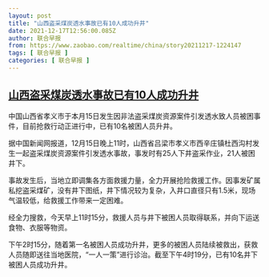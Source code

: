 ```yaml
---
layout: post
title: "山西盗采煤炭透水事故已有10人成功升井"
date: 2021-12-17T12:56:00.085Z
author: 联合早报
from: https://www.zaobao.com/realtime/china/story20211217-1224147
tags: [ 联合早报 ]
categories: [ 联合早报 ]
---
```

<!--1639760160000-->
[山西盗采煤炭透水事故已有10人成功升井](https://www.zaobao.com/realtime/china/story20211217-1224147)
------

<div>
<p>中国山西省孝义市于本月15日发生因非法盗采煤炭资源案件引发透水致人员被困事件，目前抢救行动正进行中，已有10名被困人员升井。</p><p>据中国新闻网报道，12月15日晚上11时，山西省吕梁市孝义市西辛庄镇杜西沟村发生一起盗采煤炭资源案件引发透水事故，事发时有25人下井盗采作业，21人被困井下。</p><p>事故发生后，当地立即调集各方面救援力量，全力开展抢险救援工作。因事发矿属私挖盗采煤矿，没有井下图纸，井下情况较为复杂，入井口直径只有1.5米，现场气温较低，给救援工作带来一定困难。</p><section id="imu"><div id="dfp-ad-imu1">        </div></section><p>经全力搜救，今天早上11时15分，救援人员与井下被困人员取得联系，并向下运送食物、衣服等物资。</p><p>下午2时15分，随着第一名被困人员成功升井，更多的被困人员陆续被救出，获救人员随即送往当地医院，“一人一策”进行诊治。截至下午4时19分，已有10名井下被困人员成功升井。</p>      <div class="cx_paywall_placeholder" id="sph_cdp_40"></div>
</div>
